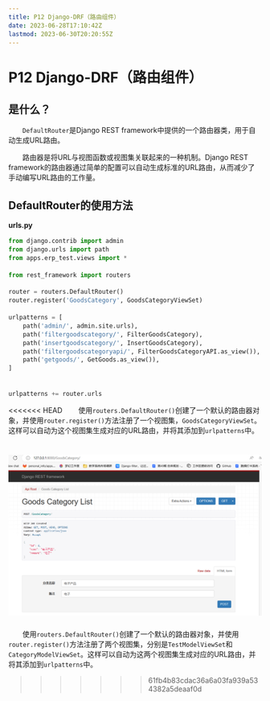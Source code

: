 ```yaml
---
title: P12 Django-DRF（路由组件）
date: 2023-06-28T17:10:42Z
lastmod: 2023-06-30T20:20:55Z
---
```


# P12 Django-DRF（路由组件）

## 是什么？

　　`DefaultRouter`是Django REST framework中提供的一个路由器类，用于自动生成URL路由。

　　路由器是将URL与视图函数或视图集关联起来的一种机制。Django REST framework的路由器通过简单的配置可以自动生成标准的URL路由，从而减少了手动编写URL路由的工作量。

## DefaultRouter的使用方法

**urls.py**

```python
from django.contrib import admin
from django.urls import path
from apps.erp_test.views import *

from rest_framework import routers

router = routers.DefaultRouter()
router.register('GoodsCategory', GoodsCategoryViewSet)

urlpatterns = [
    path('admin/', admin.site.urls),
    path('filtergoodscategory/', FilterGoodsCategory),
    path('insertgoodscategory/', InsertGoodsCategory),
    path('filtergoodscategoryapi/', FilterGoodsCategoryAPI.as_view()),
    path('getgoods/', GetGoods.as_view()),
]


urlpatterns += router.urls
```

<<<<<<< HEAD
　　使用`routers.DefaultRouter()`​创建了一个默认的路由器对象，并使用`router.register()`​方法注册了一个视图集，`GoodsCategoryViewSet`​。这样可以自动为这个视图集生成对应的URL路由，并将其添加到`urlpatterns`​中。

​![image](.\assets\2023-08-15_164041.png)​
=======
　　使用`routers.DefaultRouter()`创建了一个默认的路由器对象，并使用`router.register()`方法注册了两个视图集，分别是`TestModelViewSet`和`CategoryModelViewSet`。这样可以自动为这两个视图集生成对应的URL路由，并将其添加到`urlpatterns`中。
>>>>>>> 61fb4b83cdac36a6a03fa939a534382a5deaaf0d
